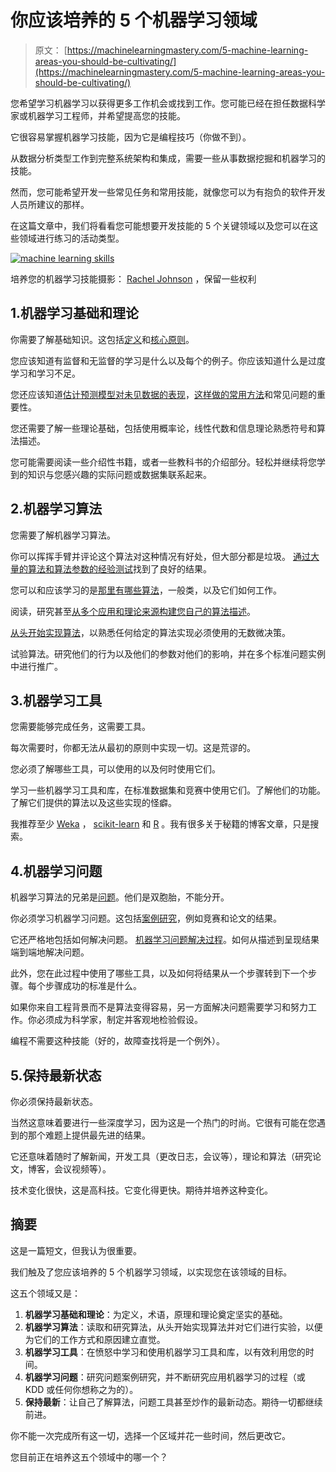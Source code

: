 # 你应该培养的 5 个机器学习领域

> 原文： [https://machinelearningmastery.com/5-machine-learning-areas-you-should-be-cultivating/](https://machinelearningmastery.com/5-machine-learning-areas-you-should-be-cultivating/)

您希望学习机器学习以获得更多工作机会或找到工作。您可能已经在担任数据科学家或机器学习工程师，并希望提高您的技能。

它很容易掌握机器学习技能，因为它是编程技巧（你做不到）。

从数据分析类型工作到完整系统架构和集成，需要一些从事数据挖掘和机器学习的技能。

然而，您可能希望开发一些常见任务和常用技能，就像您可以为有抱负的软件开发人员所建议的那样。

在这篇文章中，我们将看看您可能想要开发技能的 5 个关键领域以及您可以在这些领域进行练习的活动类型。

[![machine learning skills](img/41caf2696650fba58bae008a5552f909.jpg)](https://3qeqpr26caki16dnhd19sv6by6v-wpengine.netdna-ssl.com/wp-content/uploads/2014/10/machine-learning-skills.jpg)

培养您的机器学习技能摄影： [Rachel Johnson](http://www.flickr.com/photos/rachel-johnson/4298911131) ，保留一些权利

## 1.机器学习基础和理论

你需要了解基础知识。这包括[定义](http://machinelearningmastery.com/what-is-machine-learning/ "What is Machine Learning: A Tour of Authoritative Definitions and a Handy One-Liner You Can Use")和[核心原则](http://machinelearningmastery.com/data-learning-and-modeling/ "Data, Learning and Modeling")。

您应该知道有监督和无监督的学习是什么以及每个的例子。你应该知道什么是过度学习和学习不足。

您还应该知道[估计预测模型对未见数据的表现](http://machinelearningmastery.com/how-to-evaluate-machine-learning-algorithms/ "How to Evaluate Machine Learning Algorithms")，[这样做的常用方法](http://machinelearningmastery.com/how-to-choose-the-right-test-options-when-evaluating-machine-learning-algorithms/ "How To Choose The Right Test Options When Evaluating Machine Learning Algorithms")和常见问题的重要性。

您还需要了解一些理论基础，包括使用概率论，线性代数和信息理论熟悉符号和算法描述。

您可能需要阅读一些介绍性书籍，或者一些教科书的介绍部分。轻松并继续将您学到的知识与您感兴趣的实际问题或数据集联系起来。

## 2.机器学习算法

您需要了解机器学习算法。

你可以挥挥手臂并评论这个算法对这种情况有好处，但大部分都是垃圾。 [通过大量的算法和算法参数的经验测试](http://machinelearningmastery.com/a-data-driven-approach-to-machine-learning/ "A Data-Driven Approach to Machine Learning")找到了良好的结果。

您可以和应该学习的是[那里有哪些算法](http://machinelearningmastery.com/a-tour-of-machine-learning-algorithms/ "A Tour of Machine Learning Algorithms")，一般类，以及它们如何工作。

阅读，研究甚至[从多个应用和理论来源构建您自己的算法描述](http://machinelearningmastery.com/how-to-learn-a-machine-learning-algorithm/ "How to Learn a Machine Learning Algorithm")。

[从头开始实现算法](http://machinelearningmastery.com/tutorial-to-implement-k-nearest-neighbors-in-python-from-scratch/ "Tutorial To Implement k-Nearest Neighbors in Python From Scratch")，以熟悉任何给定的算法实现必须使用的无数微决策。

试验算法。研究他们的行为以及他们的参数对他们的影响，并在多个标准问题实例中进行推广。

## 3.机器学习工具

您需要能够完成任务，这需要工具。

每次需要时，你都无法从最初的原则中实现一切。这是荒谬的。

您必须了解哪些工具，可以使用的以及何时使用它们。

学习一些机器学习工具和库，在标准数据集和竞赛中使用它们。了解他们的功能。了解它们提供的算法以及这些实现的怪癖。

我推荐至少 [Weka](http://machinelearningmastery.com/how-to-run-your-first-classifier-in-weka/ "How to Run Your First Classifier in Weka") ， [scikit-learn](http://machinelearningmastery.com/a-gentle-introduction-to-scikit-learn-a-python-machine-learning-library/ "A Gentle Introduction to Scikit-Learn: A Python Machine Learning Library") 和 [R](http://machinelearningmastery.com/what-is-r/ "What is R") 。我有很多关于秘籍的博客文章，只是搜索。

## 4.机器学习问题

机器学习算法的兄弟是[问题](http://machinelearningmastery.com/practical-machine-learning-problems/ "Practical Machine Learning Problems")。他们是双胞胎，不能分开。

你必须学习机器学习问题。这包括[案例研究](http://machinelearningmastery.com/discover-the-methodology-and-mindset-of-a-kaggle-master-an-interview-with-diogo-ferreira/ "Discover the Methodology and Mindset of a Kaggle Master: An Interview with Diogo Ferreira")，例如竞赛和论文的结果。

它还严格地包括如何解决问题。 [机器学习问题解决过程](http://machinelearningmastery.com/process-for-working-through-machine-learning-problems/ "Process for working through Machine Learning Problems")。如何从描述到呈现结果端到端地解决问题。

此外，您在此过程中使用了哪些工具，以及如何将结果从一个步骤转到下一个步骤。每个步骤成功的标准是什么。

如果你来自工程背景而不是算法变得容易，另一方面解决问题需要学习和努力工作。你必须成为科学家，制定并客观地检验假设。

编程不需要这种技能（好的，故障查找将是一个例外）。

## 5.保持最新状态

你必须保持最新状态。

当然这意味着要进行一些深度学习，因为这是一个热门的时尚。它很有可能在您遇到的那个难题上提供最先进的结果。

它还意味着随时了解新闻，开发工具（更改日志，会议等），理论和算法（研究论文，博客，会议视频等）。

技术变化很快，这是高科技。它变化得更快。期待并培养这种变化。

## 摘要

这是一篇短文，但我认为很重要。

我们触及了您应该培养的 5 个机器学习领域，以实现您在该领域的目标。

这五个领域又是：

1.  **机器学习基础和理论**：为定义，术语，原理和理论奠定坚实的基础。
2.  **机器学习算法**：读取和研究算法，从头开始实现算法并对它们进行实验，以便为它们的工作方式和原因建立直觉。
3.  **机器学习工具**：在愤怒中学习和使用机器学习工具和库，以有效利用您的时间。
4.  **机器学习问题**：研究问题案例研究，并不断研究应用机器学习的过程（或 KDD 或任何你想称之为的）。
5.  **保持最新**：让自己了解算法，问题工具甚至炒作的最新动态。期待一切都继续前进。

你不能一次完成所有这一切，选择一个区域并花一些时间，然后更改它。

您目前正在培养这五个领域中的哪一个？
